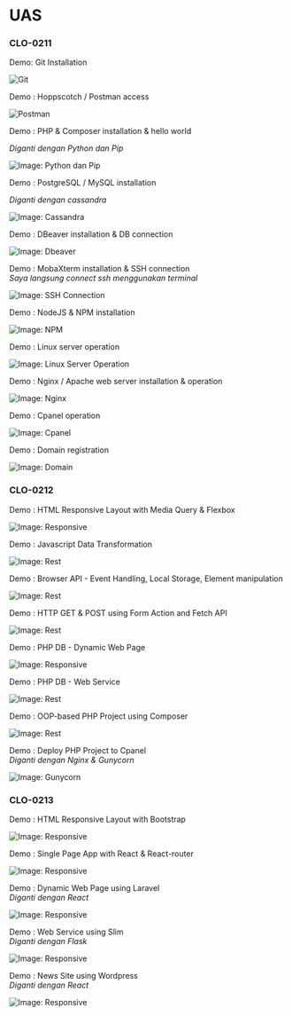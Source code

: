# UAS

### CLO-0211

<summary>Demo: Git Installation</summary>

![Git](sc/git.png)

<summary>Demo : Hoppscotch / Postman access</summary>

![Postman](sc/postman.png)

<summary>Demo : PHP & Composer installation & hello world</summary>

<i>Diganti dengan Python dan Pip</i>

![Image: Python dan Pip](sc/pip.png)

<summary>Demo : PostgreSQL / MySQL installation</summary>

<i>Diganti dengan cassandra</i>

![Image: Cassandra](sc/cassandra.png)

<summary>Demo : DBeaver installation & DB connection</summary>

![Image: Dbeaver](sc/dbeaver.png)

<summary>Demo : MobaXterm installation & SSH connection</summary>
<i>Saya langsung connect ssh menggunakan terminal</i>

![Image: SSH Connection](sc/ssh.png)

<summary>Demo : NodeJS & NPM installation</summary>

![Image: NPM](sc/npm.png)

<summary>Demo : Linux server operation</summary>

![Image: Linux Server Operation](sc/linux.png)

<summary>Demo : Nginx / Apache web server installation & operation</summary>

![Image: Nginx](sc/nginx.png)

<summary>Demo : Cpanel operation</summary>

![Image: Cpanel](sc/cpanel.png)

<summary>Demo : Domain registration</summary>

![Image: Domain](sc/domain.png)

### CLO-0212

<summary>Demo : HTML Responsive Layout with Media Query & Flexbox</summary>

![Image: Responsive](sc/responsive.png)

<summary>Demo : Javascript Data Transformation</summary>

![Image: Rest](sc/rest.png)

<summary>Demo : Browser API - Event Handling, Local Storage, Element manipulation</summary>

![Image: Rest](sc/rest.png)

<summary>Demo : HTTP GET & POST using Form Action and Fetch API</summary>

![Image: Rest](sc/rest.png)

<summary>Demo : PHP DB - Dynamic Web Page</summary>

![Image: Responsive](sc/responsive.png)

<summary>Demo : PHP DB - Web Service</summary>

![Image: Rest](sc/rest.png)

<summary>Demo : OOP-based PHP Project using Composer</summary>

![Image: Rest](sc/rest.png)

<summary>Demo : Deploy PHP Project to Cpanel</summary>
<i>Diganti dengan Nginx & Gunycorn</i>

![Image: Gunycorn](sc/gunycorn.png)

### CLO-0213

<summary>Demo : HTML Responsive Layout with Bootstrap</summary>

![Image: Responsive](sc/responsive.png)

<summary>Demo : Single Page App with React & React-router</summary>

![Image: Responsive](sc/responsive.png)

<summary>Demo : Dynamic Web Page using Laravel</summary>
<i>Diganti dengan React</i>

![Image: Responsive](sc/responsive.png)

<summary>Demo : Web Service using Slim</summary>
<i>Diganti dengan Flask</i>

![Image: Responsive](sc/flask.png)

<summary>Demo : News Site using Wordpress</summary>
<i>Diganti dengan React</i>

![Image: Responsive](sc/responsive.png)
